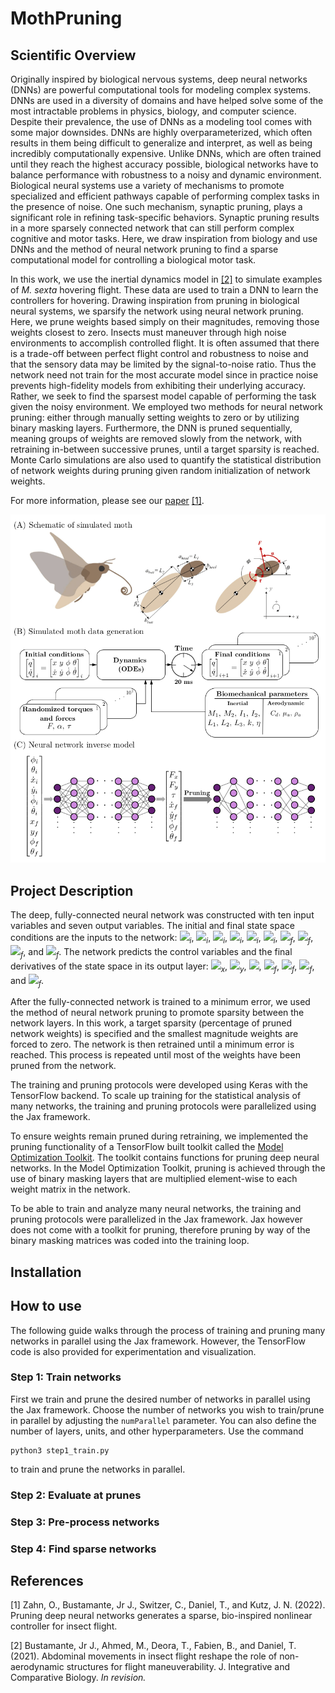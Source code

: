 # MothPruning

## Scientific Overview 
Originally inspired by biological nervous systems, deep neural networks (DNNs) are powerful computational tools for modeling complex systems. DNNs are used in a diversity of domains and have helped solve some of the most intractable problems in physics, biology, and computer science. Despite their prevalence, the use of DNNs as a modeling tool comes with some major downsides. DNNs are highly overparameterized, which often results in them being difficult to generalize and interpret, as well as being incredibly computationally expensive. Unlike DNNs, which are often trained until they reach the highest accuracy possible, biological networks have to balance performance with robustness to a noisy and dynamic environment. Biological neural systems use a variety of mechanisms to promote specialized and efficient pathways capable of performing complex tasks in the presence of noise. One such mechanism, synaptic pruning, plays a significant role in refining task-specific behaviors. Synaptic pruning results in a more sparsely connected network that can still perform complex cognitive and motor tasks. Here, we draw inspiration from biology and use DNNs and the method of neural network pruning to find a sparse computational model for controlling a biological motor task. 

In this work, we use the inertial dynamics model in [[2]](#2) to simulate examples of *M. sexta* hovering flight. These data are used to train a DNN to learn the controllers for hovering. Drawing inspiration from pruning in biological neural systems, we sparsify the network using neural network pruning. Here, we prune weights based simply on their magnitudes, removing those weights closest to zero. Insects must maneuver through high noise environments to accomplish controlled flight. It is often assumed that there is a trade-off between perfect flight control and robustness to noise and that the sensory data may be limited by the signal-to-noise ratio. Thus the network need not train for the most accurate model since in practice noise prevents high-fidelity models from exhibiting their underlying accuracy. Rather, we seek to find the sparsest model capable of performing the task given the noisy environment. We employed two methods for neural network pruning: either through manually setting weights to zero or by utilizing binary masking layers. Furthermore, the DNN is pruned sequentially, meaning groups of weights are removed slowly from the network, with retraining in-between successive prunes, until a target sparsity is reached. Monte Carlo simulations are also used to quantify the statistical distribution of network weights during pruning given random initialization of network weights.

For more information, please see our [paper](https://link-url-here.org) [[1]](#1). 

![This is an image!](mothMachineLearning_dataAndFigs/Figs/fig1_v2.png)

## Project Description

The deep, fully-connected neural network was constructed with ten input variables and seven output variables. The initial and final state space conditions are the inputs to the network: <img src="https://render.githubusercontent.com/render/math?math=\dot{x}"><sub>*i*</sub>, <img src="https://render.githubusercontent.com/render/math?math=\dot{y}"><sub>*i*</sub>, 
<img src="https://render.githubusercontent.com/render/math?math=\phi"><sub>*i*</sub>, <img src="https://render.githubusercontent.com/render/math?math=\theta"><sub>*i*</sub>, <img src="https://render.githubusercontent.com/render/math?math=\dot{\phi}"><sub>*i*</sub>, <img src="https://render.githubusercontent.com/render/math?math=\dot{\theta}"><sub>*i*</sub>, 
<img src="https://render.githubusercontent.com/render/math?math=x"><sub>*f*</sub>,
<img src="https://render.githubusercontent.com/render/math?math=y"><sub>*f*</sub>, <img src="https://render.githubusercontent.com/render/math?math=\phi"><sub>*f*</sub>, and <img src="https://render.githubusercontent.com/render/math?math=\theta"><sub>*f*</sub>. The network predicts the control variables and the final derivatives of the state space in its output layer: <img src="https://render.githubusercontent.com/render/math?math=F"><sub>*x*</sub>, <img src="https://render.githubusercontent.com/render/math?math=F"><sub>*y*</sub>, <img src="https://render.githubusercontent.com/render/math?math=\tau">, <img src="https://render.githubusercontent.com/render/math?math=\dot{x}"><sub>*f*</sub>, <img src="https://render.githubusercontent.com/render/math?math=\dot{y}"><sub>*f*</sub>, <img src="https://render.githubusercontent.com/render/math?math=\dot{\phi}"><sub>*f*</sub>, and <img src="https://render.githubusercontent.com/render/math?math=\dot{\theta}"><sub>*f*</sub>.

After the fully-connected network is trained to a minimum error, we used the method of neural network pruning to promote sparsity between the network layers. In this work, a target sparsity (percentage of pruned network weights) is specified and the smallest magnitude weights are forced to zero. The network is then retrained until a minimum error is reached. This process is repeated until most of the weights have been pruned from the network.

The training and pruning protocols were developed using Keras with the TensorFlow backend. To scale up training for the statistical analysis of many networks, the training and pruning protocols were parallelized using the Jax framework.

To ensure weights remain pruned during retraining, we implemented the pruning functionality of a TensorFlow built toolkit called the [Model Optimization Toolkit](https://www.tensorflow.org/model_optimization/guide/pruning/comprehensive_guide.md). The toolkit contains functions for pruning deep neural networks. In the Model Optimization Toolkit, pruning is achieved through the use of binary masking layers that are multiplied element-wise to each weight matrix in the network.

To be able to train and analyze many neural networks, the training and pruning protocols were parallelized in the Jax framework. Jax however does not come with a toolkit for pruning, therefore pruning by way of the binary masking matrices was coded into the training loop.

## Installation

## How to use

The following guide walks through the process of training and pruning many networks in parallel using the Jax framework. However, the TensorFlow code is also provided for experimentation and visualization. 

### Step 1: Train networks 

First we train and prune the desired number of networks in parallel using the Jax framework. Choose the number of networks you wish to train/prune in parallel by adjusting the `numParallel` parameter. You can also define the number of layers, units, and other hyperparameters. Use the command 

```
python3 step1_train.py
```
to train and prune the networks in parallel. 

### Step 2: Evaluate at prunes

### Step 3: Pre-process networks 

### Step 4: Find sparse networks 

## References
<a id="1">[1]</a> 
Zahn, O., Bustamante, Jr J., Switzer, C., Daniel, T., and Kutz, J. N. (2022). 
Pruning deep neural networks generates a sparse, bio-inspired nonlinear controller for insect flight. 

<a id="2">[2]</a> 
Bustamante, Jr J., Ahmed, M., Deora, T., Fabien, B., and Daniel, T. (2021). 
Abdominal movements in insect flight reshape the role of non-aerodynamic structures for flight maneuverability. 
J. Integrative and Comparative Biology. *In revision.*
